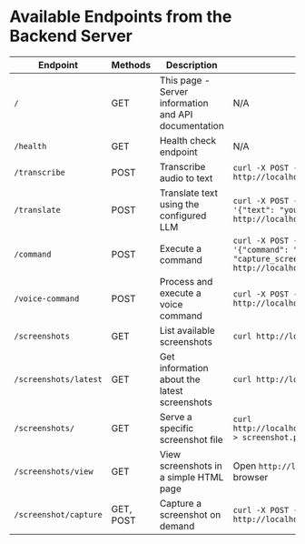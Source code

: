# Available Endpoints from the Backend Server

| Endpoint | Methods | Description | Example |
|----------|---------|-------------|----------|
| `/` | GET | This page - Server information and API documentation | N/A |
| `/health` | GET | Health check endpoint | N/A |
| `/transcribe` | POST | Transcribe audio to text | `curl -X POST -F "audio=@your-audio-file.wav" http://localhost:5000/transcribe` |
| `/translate` | POST | Translate text using the configured LLM | `curl -X POST -H "Content-Type: application/json" -d '{"text": "your text to translate"}' http://localhost:5000/translate` |
| `/command` | POST | Execute a command | `curl -X POST -H "Content-Type: application/json" -d '{"command": "click on Firefox", "capture_screenshot": true}' http://localhost:5000/command` |
| `/voice-command` | POST | Process and execute a voice command | `curl -X POST -F "audio=@your-command.wav" http://localhost:5000/voice-command` |
| `/screenshots` | GET | List available screenshots | `curl http://localhost:5000/screenshots` |
| `/screenshots/latest` | GET | Get information about the latest screenshots | `curl http://localhost:5000/screenshots/latest` |
| `/screenshots/` | GET | Serve a specific screenshot file | `curl http://localhost:5000/screenshots/ocr_screenshot.png > screenshot.png` |
| `/screenshots/view` | GET | View screenshots in a simple HTML page | Open `http://localhost:5000/screenshots/view` in your browser |
| `/screenshot/capture` | GET, POST | Capture a screenshot on demand | `curl -X POST -H "Content-Type: application/json" http://localhost:5000/screenshot/capture?format=json` |